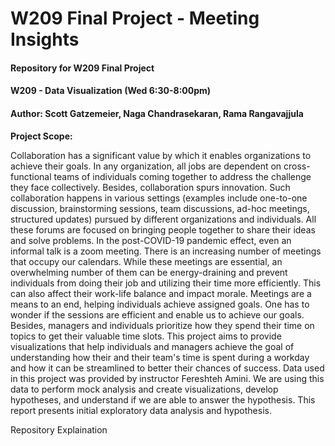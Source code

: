 # W209 Final Project - Meeting Insights
#### Repository for W209 Final Project
#### W209 - Data Visualization (Wed 6:30-8:00pm)
#### Author: Scott Gatzemeier, Naga Chandrasekaran, Rama Rangavajjula

**Project Scope:**

Collaboration has a significant value by which it enables organizations to achieve their goals. In any organization, all jobs are dependent on cross-functional teams of individuals coming together to address the challenge they face collectively. Besides, collaboration spurs innovation. Such collaboration happens in various settings (examples include one-to-one discussion, brainstorming sessions, team discussions, ad-hoc meetings, structured updates) pursued by different organizations and individuals. All these forums are focused on bringing people together to share their ideas and solve problems. In the post-COVID-19 pandemic effect, even an informal talk is a zoom meeting. There is an increasing number of meetings that occupy our calendars. While these meetings are essential, an overwhelming number of them can be energy-draining and prevent individuals from doing their job and utilizing their time more efficiently. This can also affect their work-life balance and impact morale. Meetings are a means to an end, helping individuals achieve assigned goals. One has to wonder if the sessions are efficient and enable us to achieve our goals. Besides, managers and individuals prioritize how they spend their time on topics to get their valuable time slots. This project aims to provide visualizations that help individuals and managers achieve the goal of understanding how their and their team's time is spent during a workday and how it can be streamlined to better their chances of success.
Data used in this project was provided by instructor Fereshteh Amini. We are using this data to perform mock analysis and create visualizations, develop hypotheses, and understand if we are able to answer the hypothesis. This report presents initial exploratory data analysis and hypothesis.

Repository Explaination

